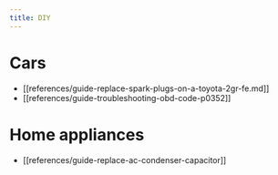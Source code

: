 ```yaml
---
title: DIY
---
```


# Cars

- [[references/guide-replace-spark-plugs-on-a-toyota-2gr-fe.md]]
- [[references/guide-troubleshooting-obd-code-p0352]]

# Home appliances

- [[references/guide-replace-ac-condenser-capacitor]]
